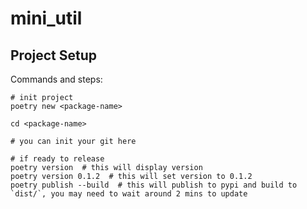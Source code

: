 # mini_util

## Project Setup


Commands and steps:

```
# init project
poetry new <package-name>

cd <package-name>

# you can init your git here

# if ready to release
poetry version  # this will display version
poetry version 0.1.2  # this will set version to 0.1.2
poetry publish --build  # this will publish to pypi and build to `dist/`, you may need to wait around 2 mins to update
```
